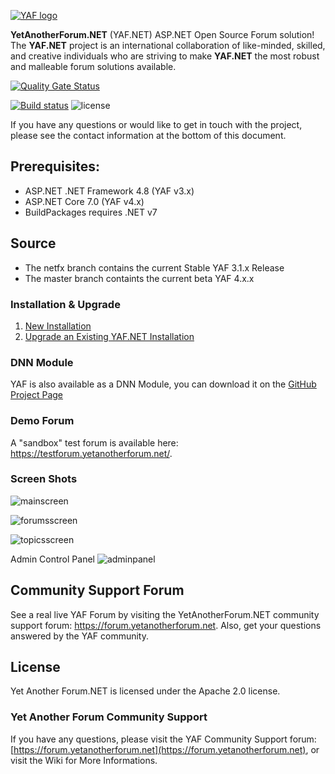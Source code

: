 [![YAF logo](https://yetanotherforum.net/forum/Images/Logos/YAFLogo.svg)](httpa://www.yetanotherforum.net)

**YetAnotherForum.NET** (YAF.NET) ASP.NET Open Source Forum solution! The **YAF.NET** project is an international collaboration of like-minded, skilled, and creative individuals who are striving to make **YAF.NET** the most robust and malleable forum solutions available.

[![Quality Gate Status](https://sonarcloud.io/api/project_badges/measure?project=YAFNET_YAFNET&metric=alert_status)](https://sonarcloud.io/dashboard?id=YAFNET_YAFNET)

[![Build status](https://ci.appveyor.com/api/projects/status/9905j18xqb16gdy7?svg=true)](https://ci.appveyor.com/project/YAFNET/yafnet) ![license](https://img.shields.io/github/license/yafnet/yafnet)

If you have any questions or would like to get in touch with the project, please see the contact information at the bottom of this document.

## Prerequisites:
* ASP.NET .NET Framework 4.8 (YAF v3.x)
* ASP.NET Core 7.0 (YAF v4.x)
* BuildPackages requires .NET v7

## Source 
* The netfx branch contains the current Stable YAF 3.1.x Release
* The master branch containts the current beta YAF 4.x.x

### Installation & Upgrade

1.  [New Installation](https://github.com/YAFNET/YAFNET/wiki/Installation)
2.  [Upgrade an Existing YAF.NET Installation](https://github.com/YAFNET/YAFNET/wiki/Upgrade-an-Existing-YAF.NET-Installation)

### DNN Module

YAF is also available as a DNN Module, you can download it on the [GitHub Project Page](https://github.com/YAFNET/YAFNET-DNN)

### Demo Forum

A "sandbox" test forum is available here: https://testforum.yetanotherforum.net/.

### Screen Shots

![mainscreen](https://yetanotherforum.net/assets/img/main.png)

![forumsscreen](https://yetanotherforum.net/assets/img/forum.png)

![topicsscreen](https://yetanotherforum.net/assets/img/topic.png)

Admin Control Panel
![adminpanel](https://yetanotherforum.net/assets/img/admin.png)

## Community Support Forum

See a real live YAF Forum by visiting the YetAnotherForum.NET community support forum: https://forum.yetanotherforum.net. Also, get your questions answered by the YAF community.

## License

Yet Another Forum.NET is licensed under the Apache 2.0 license. 


### Yet Another Forum Community Support

If you have any questions, please visit the YAF Community Support forum: [https://forum.yetanotherforum.net](https://forum.yetanotherforum.net), or visit the Wiki for More Informations.

